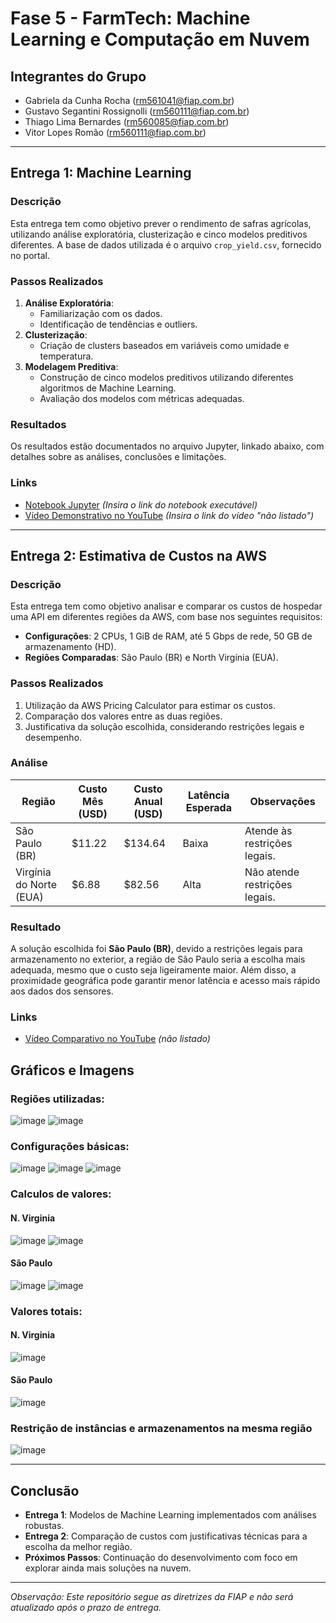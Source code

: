 # Fase 5 - FarmTech: Machine Learning e Computação em Nuvem

## Integrantes do Grupo
- Gabriela da Cunha Rocha (rm561041@fiap.com.br)
- Gustavo Segantini Rossignolli (rm560111@fiap.com.br)
- Thiago Lima Bernardes (rm560085@fiap.com.br)
- Vitor Lopes Romão (rm560111@fiap.com.br)

---

## Entrega 1: Machine Learning
### Descrição
Esta entrega tem como objetivo prever o rendimento de safras agrícolas, utilizando análise exploratória, clusterização e cinco modelos preditivos diferentes. A base de dados utilizada é o arquivo `crop_yield.csv`, fornecido no portal.

### Passos Realizados
1. **Análise Exploratória**:
   - Familiarização com os dados.
   - Identificação de tendências e outliers.
2. **Clusterização**:
   - Criação de clusters baseados em variáveis como umidade e temperatura.
3. **Modelagem Preditiva**:
   - Construção de cinco modelos preditivos utilizando diferentes algoritmos de Machine Learning.
   - Avaliação dos modelos com métricas adequadas.

### Resultados
Os resultados estão documentados no arquivo Jupyter, linkado abaixo, com detalhes sobre as análises, conclusões e limitações.

### Links
- [Notebook Jupyter](#) *(Insira o link do notebook executável)*
- [Vídeo Demonstrativo no YouTube](#) *(Insira o link do vídeo "não listado")*

---

## Entrega 2: Estimativa de Custos na AWS
### Descrição
Esta entrega tem como objetivo analisar e comparar os custos de hospedar uma API em diferentes regiões da AWS, com base nos seguintes requisitos:
- **Configurações**: 2 CPUs, 1 GiB de RAM, até 5 Gbps de rede, 50 GB de armazenamento (HD).
- **Regiões Comparadas**: São Paulo (BR) e North Virgínia (EUA).

### Passos Realizados
1. Utilização da AWS Pricing Calculator para estimar os custos.
2. Comparação dos valores entre as duas regiões.
3. Justificativa da solução escolhida, considerando restrições legais e desempenho.

### Análise
| Região                  | Custo Mês (USD)  | Custo Anual (USD)  | Latência Esperada | Observações                       |
|-------------------------|------------------|--------------------|-------------------|-----------------------------------|
| São Paulo (BR)          | $11.22           | $134.64            | Baixa             | Atende às restrições legais.      |
| Virgínia do Norte (EUA) | $6.88            | $82.56             | Alta              | Não atende restrições legais.     |

### Resultado
A solução escolhida foi **São Paulo (BR)**, devido a restrições legais para armazenamento no exterior, a região de São Paulo seria a escolha mais adequada, mesmo que o custo seja ligeiramente maior. Além disso, a proximidade geográfica pode garantir menor latência e acesso mais rápido aos dados dos sensores.

### Links
- [Vídeo Comparativo no YouTube](https://youtu.be/orOHmphvsqI) *(não listado)*

## Gráficos e Imagens
### Regiões utilizadas:
![image](https://github.com/user-attachments/assets/73922834-4782-4d9d-9fb7-990509dec722)
![image](https://github.com/user-attachments/assets/db18a01a-2ca0-4b16-b726-99d0b67859b9)

### Configurações básicas:
![image](https://github.com/user-attachments/assets/11391925-f975-4b10-ad77-b1ea8e517ec3)
![image](https://github.com/user-attachments/assets/5fc87c35-0dc4-4fda-976b-33d035e58b8d)
![image](https://github.com/user-attachments/assets/4832caa1-48fe-4909-848c-e524fb370410)

### Calculos de valores:
#### N. Virginia
![image](https://github.com/user-attachments/assets/a873ae98-02c1-46f6-8631-9c7b3b75bc1c)
![image](https://github.com/user-attachments/assets/1720d2b9-4eea-46d7-af94-cd98043788f7)

#### São Paulo
![image](https://github.com/user-attachments/assets/1e229118-6687-4ac7-a872-da35aea6d526)
![image](https://github.com/user-attachments/assets/8ff448f1-128a-4d05-9cf4-c67194b08c6c)

### Valores totais:
#### N. Virginia
![image](https://github.com/user-attachments/assets/6149f136-a1d4-4f20-8051-5ca0ab8664c0)
#### São Paulo
![image](https://github.com/user-attachments/assets/5feb1c3a-ad49-4e70-9b03-fbbd52b4e2df)

### Restrição de instâncias e armazenamentos na mesma região
![image](https://github.com/user-attachments/assets/93b65166-eea2-4fe6-9921-f2a259cb200e)

---

## Conclusão
- **Entrega 1**: Modelos de Machine Learning implementados com análises robustas.
- **Entrega 2**: Comparação de custos com justificativas técnicas para a escolha da melhor região.
- **Próximos Passos**: Continuação do desenvolvimento com foco em explorar ainda mais soluções na nuvem.

---

*Observação: Este repositório segue as diretrizes da FIAP e não será atualizado após o prazo de entrega.*
